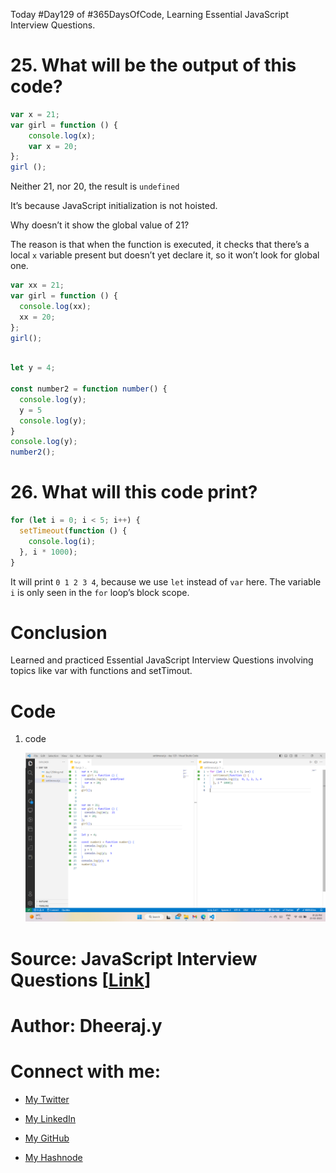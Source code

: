 Today #Day129 of #365DaysOfCode, Learning Essential JavaScript Interview Questions.

# 25\. **What will be the output of this code?**

```javascript
var x = 21;
var girl = function () {
    console.log(x);
    var x = 20;
};
girl ();
```

Neither 21, nor 20, the result is `undefined`

It’s because JavaScript initialization is not hoisted.

Why doesn’t it show the global value of 21?

The reason is that when the function is executed, it checks that there’s a local `x` variable present but doesn’t yet declare it, so it won’t look for global one.

```javascript
var xx = 21;
var girl = function () {
  console.log(xx);
  xx = 20;
};
girl();
```

```javascript

let y = 4;

const number2 = function number() {
  console.log(y);
  y = 5
  console.log(y);
}
console.log(y);
number2();
```

# 26\. **What will this code print?**

```javascript
for (let i = 0; i < 5; i++) {
  setTimeout(function () {
    console.log(i);
  }, i * 1000);
}
```

It will print `0 1 2 3 4`, because we use `let` instead of `var` here. The variable `i` is only seen in the `for` loop’s block scope.

# Conclusion

Learned and practiced Essential JavaScript Interview Questions involving topics like var with functions and setTimout.

# Code

1. code
    
    ![Alt text](1.%20day%20129%20code.png)
    

# Source: JavaScript Interview Questions \[[Link](https://www.toptal.com/javascript/interview-questions)\]

# Author: Dheeraj.y

# Connect with me:

* [My Twitter](https://twitter.com/yssdheeraj)
    
* [My LinkedIn](https://www.linkedin.com/in/dheerajy1/)
    
* [My GitHub](https://github.com/dheerajy1)
    
* [My Hashnode](https://dheerajy1.hashnode.dev/)